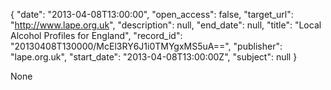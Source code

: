 {
  "date": "2013-04-08T13:00:00", 
  "open_access": false, 
  "target_url": "http://www.lape.org.uk", 
  "description": null, 
  "end_date": null, 
  "title": "Local Alcohol Profiles for England", 
  "record_id": "20130408T130000/McEl3RY6J1i0TMYgxMS5uA==", 
  "publisher": "lape.org.uk", 
  "start_date": "2013-04-08T13:00:00Z", 
  "subject": null
}

None